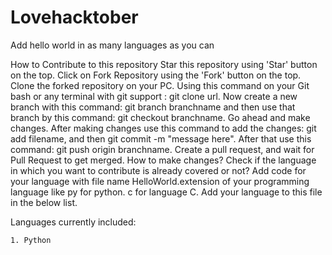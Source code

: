 # Lovehacktober
Add hello world in as many languages as you can

How to Contribute to this repository
Star this repository using 'Star' button on the top.
Click on Fork Repository using the 'Fork' button on the top.
Clone the forked repository on your PC. Using this command on your Git bash or any terminal with git support : git clone url.
Now create a new branch with this command: git branch branchname and then use that branch by this command: git checkout branchname.
Go ahead and make changes.
After making changes use this command to add the changes: git add filename, and then git commit -m "message here".
After that use this command: git push origin branchname.
Create a pull request, and wait for Pull Request to get merged.
How to make changes?
Check if the language in which you want to contribute is already covered or not?
Add code for your language with file name HelloWorld.extension of your programming language like py for python. c for language C.
Add your language to this file in the below list.



Languages currently included:

    1. Python
    

